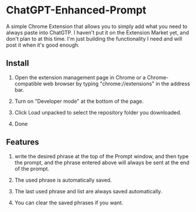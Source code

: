 # ChatGPT-Enhanced-Prompt
A simple Chrome Extension that allows you to simply add what you need to always paste into ChatGTP. I haven't put it on the Extension Market yet, and don't plan to at this time. I'm just building the functionality I need and will post it when it's good enough. 

## Install

1. Open the extension management page in Chrome or a Chrome-compatible web browser by typing "chrome://extensions" in the address bar.

2. Turn on "Developer mode" at the bottom of the page.

3. Click Load unpacked to select the repository folder you downloaded. 

4. Done

## Features

1. write the desired phrase at the top of the Prompt window, and then type the prompt, and the phrase entered above will always be sent at the end of the prompt.

2. The used phrase is automatically saved. 

3. The last used phrase and list are always saved automatically.

4. You can clear the saved phrases if you want.
